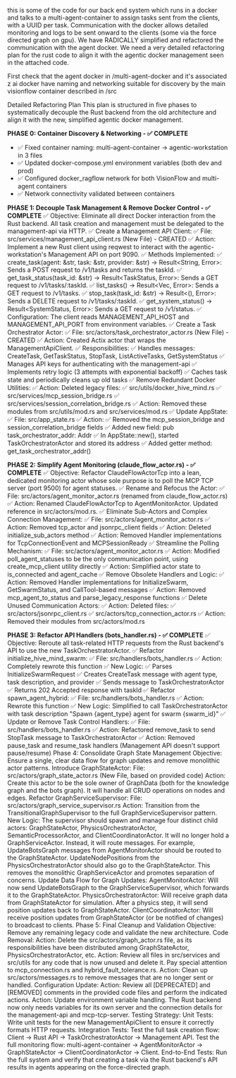 this is some of the code for our back end system which runs in a docker and talks to a multi-agent-container to assign tasks sent from the clients, with a UUID per task. Communication with the docker allows detailed monitoring and logs to be sent onward to the clients (some via the force directed graph on gpu). We have RADICALLY simplified and refactored the communication with the agent docker. We need a very detailed refactoring plan for the rust code to align it with the agentic docker management seen in the attached code.

First check that the agent docker in /multi-agent-docker and it's associated z ai docker have naming and networking suitable for discovery by the main visionflow container described in /src


Detailed Refactoring Plan
This plan is structured in five phases to systematically decouple the Rust backend from the old architecture and align it with the new, simplified agentic docker management.

**PHASE 0: Container Discovery & Networking - ✅ COMPLETE**
- ✅ Fixed container naming: multi-agent-container → agentic-workstation in 3 files
- ✅ Updated docker-compose.yml environment variables (both dev and prod)
- ✅ Configured docker_ragflow network for both VisionFlow and multi-agent containers
- ✅ Network connectivity validated between containers

**PHASE 1: Decouple Task Management & Remove Docker Control - ✅ COMPLETE**
✅ Objective: Eliminate all direct Docker interaction from the Rust backend. All task creation and management must be delegated to the management-api via HTTP.
✅ Create a Management API Client:
✅ File: src/services/management_api_client.rs (New File) - CREATED
✅ Action: Implement a new Rust client using reqwest to interact with the agentic-workstation's Management API on port 9090.
✅ Methods Implemented:
✅ create_task(agent: &str, task: &str, provider: &str) -> Result<String, Error>: Sends a POST request to /v1/tasks and returns the taskId.
✅ get_task_status(task_id: &str) -> Result<TaskStatus, Error>: Sends a GET request to /v1/tasks/:taskId.
✅ list_tasks() -> Result<Vec<TaskInfo>, Error>: Sends a GET request to /v1/tasks.
✅ stop_task(task_id: &str) -> Result<(), Error>: Sends a DELETE request to /v1/tasks/:taskId.
✅ get_system_status() -> Result<SystemStatus, Error>: Sends a GET request to /v1/status.
✅ Configuration: The client reads MANAGEMENT_API_HOST and MANAGEMENT_API_PORT from environment variables.
✅ Create a Task Orchestrator Actor:
✅ File: src/actors/task_orchestrator_actor.rs (New File) - CREATED
✅ Action: Created Actix actor that wraps the ManagementApiClient.
✅ Responsibilities:
✅ Handles messages: CreateTask, GetTaskStatus, StopTask, ListActiveTasks, GetSystemStatus
✅ Manages API keys for authenticating with the management-api
✅ Implements retry logic (3 attempts with exponential backoff)
✅ Caches task state and periodically cleans up old tasks
✅ Remove Redundant Docker Utilities:
✅ Action: Deleted legacy files:
✅ src/utils/docker_hive_mind.rs
✅ src/services/mcp_session_bridge.rs
✅ src/services/session_correlation_bridge.rs
✅ Action: Removed these modules from src/utils/mod.rs and src/services/mod.rs
✅ Update AppState:
✅ File: src/app_state.rs
✅ Action:
✅ Removed the mcp_session_bridge and session_correlation_bridge fields
✅ Added new field: pub task_orchestrator_addr: Addr<TaskOrchestratorActor>
✅ In AppState::new(), started TaskOrchestratorActor and stored its address
✅ Added getter method: get_task_orchestrator_addr()

**PHASE 2: Simplify Agent Monitoring (claude_flow_actor.rs) - ✅ COMPLETE**
✅ Objective: Refactor ClaudeFlowActorTcp into a lean, dedicated monitoring actor whose sole purpose is to poll the MCP TCP server (port 9500) for agent statuses.
✅ Rename and Refocus the Actor:
✅ File: src/actors/agent_monitor_actor.rs (renamed from claude_flow_actor.rs)
✅ Action: Renamed ClaudeFlowActorTcp to AgentMonitorActor. Updated reference in src/actors/mod.rs.
✅ Eliminate Sub-Actors and Complex Connection Management:
✅ File: src/actors/agent_monitor_actor.rs
✅ Action: Removed tcp_actor and jsonrpc_client fields
✅ Action: Deleted initialize_sub_actors method
✅ Action: Removed Handler implementations for TcpConnectionEvent and MCPSessionReady
✅ Streamline the Polling Mechanism:
✅ File: src/actors/agent_monitor_actor.rs
✅ Action: Modified poll_agent_statuses to be the only communication point, using create_mcp_client utility directly
✅ Action: Simplified actor state to is_connected and agent_cache
✅ Remove Obsolete Handlers and Logic:
✅ Action: Removed Handler implementations for InitializeSwarm, GetSwarmStatus, and CallTool-based messages
✅ Action: Removed mcp_agent_to_status and parse_legacy_response functions
✅ Delete Unused Communication Actors:
✅ Action: Deleted files:
✅ src/actors/jsonrpc_client.rs
✅ src/actors/tcp_connection_actor.rs
✅ Action: Removed their modules from src/actors/mod.rs

**PHASE 3: Refactor API Handlers (bots_handler.rs) - ✅ COMPLETE**
✅ Objective: Reroute all task-related HTTP requests from the Rust backend's API to use the new TaskOrchestratorActor.
✅ Refactor initialize_hive_mind_swarm:
✅ File: src/handlers/bots_handler.rs
✅ Action: Completely rewrote this function
✅ New Logic:
✅ Parses InitializeSwarmRequest
✅ Creates CreateTask message with agent type, task description, and provider
✅ Sends message to TaskOrchestratorActor
✅ Returns 202 Accepted response with taskId
✅ Refactor spawn_agent_hybrid:
✅ File: src/handlers/bots_handler.rs
✅ Action: Rewrote this function
✅ New Logic: Simplified to call TaskOrchestratorActor with task description "Spawn {agent_type} agent for swarm {swarm_id}"
✅ Update or Remove Task Control Handlers:
✅ File: src/handlers/bots_handler.rs
✅ Action: Refactored remove_task to send StopTask message to TaskOrchestratorActor
✅ Action: Removed pause_task and resume_task handlers (Management API doesn't support pause/resume)
Phase 4: Consolidate Graph State Management
Objective: Ensure a single, clear data flow for graph updates and remove monolithic actor patterns.
Introduce GraphStateActor:
File: src/actors/graph_state_actor.rs (New File, based on provided code)
Action: Create this actor to be the sole owner of GraphData (both for the knowledge graph and the bots graph). It will handle all CRUD operations on nodes and edges.
Refactor GraphServiceSupervisor:
File: src/actors/graph_service_supervisor.rs
Action: Transition from the TransitionalGraphSupervisor to the full GraphServiceSupervisor pattern.
New Logic:
The supervisor should spawn and manage four distinct child actors: GraphStateActor, PhysicsOrchestratorActor, SemanticProcessorActor, and ClientCoordinatorActor.
It will no longer hold a GraphServiceActor. Instead, it will route messages. For example, UpdateBotsGraph messages from AgentMonitorActor should be routed to the GraphStateActor. UpdateNodePositions from the PhysicsOrchestratorActor should also go to the GraphStateActor.
This removes the monolithic GraphServiceActor and promotes separation of concerns.
Update Data Flow for Graph Updates:
AgentMonitorActor: Will now send UpdateBotsGraph to the GraphServiceSupervisor, which forwards it to the GraphStateActor.
PhysicsOrchestratorActor: Will receive graph data from GraphStateActor for simulation. After a physics step, it will send position updates back to GraphStateActor.
ClientCoordinatorActor: Will receive position updates from GraphStateActor (or be notified of changes) to broadcast to clients.
Phase 5: Final Cleanup and Validation
Objective: Remove any remaining legacy code and validate the new architecture.
Code Removal:
Action: Delete the src/actors/graph_actor.rs file, as its responsibilities have been distributed among GraphStateActor, PhysicsOrchestratorActor, etc.
Action: Review all files in src/services and src/utils for any code that is now unused and delete it. Pay special attention to mcp_connection.rs and hybrid_fault_tolerance.rs.
Action: Clean up src/actors/messages.rs to remove messages that are no longer sent or handled.
Configuration Update:
Action: Review all [DEPRECATED] and [REMOVED] comments in the provided code files and perform the indicated actions.
Action: Update environment variable handling. The Rust backend now only needs variables for its own server and the connection details for the management-api and mcp-tcp-server.
Testing Strategy:
Unit Tests: Write unit tests for the new ManagementApiClient to ensure it correctly formats HTTP requests.
Integration Tests:
Test the full task creation flow: Client -> Rust API -> TaskOrchestratorActor -> Management API.
Test the full monitoring flow: multi-agent-container -> AgentMonitorActor -> GraphStateActor -> ClientCoordinatorActor -> Client.
End-to-End Tests: Run the full system and verify that creating a task via the Rust backend's API results in agents appearing on the force-directed graph.
